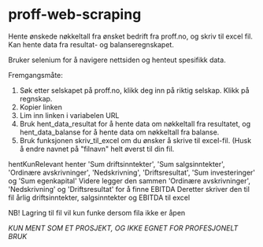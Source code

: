 # proff-web-scraping
Hente ønskede nøkkeltall fra ønsket bedrift fra proff.no, og skriv til excel fil. Kan hente data fra resultat- og balanseregnskapet.

Bruker selenium for å navigere nettsiden og henteut spesifikk data. 

Fremgangsmåte:
1. Søk etter selskapet på proff.no, klikk deg inn på riktig selskap. Klikk på regnskap.
2. Kopier linken
3. Lim inn linken i variabelen URL
4. Bruk hent_data_resultat for å hente data om nøkkeltall fra resultatet, og hent_data_balanse for å hente data om nøkkeltall fra balanse.
5. Bruk funksjonen skriv_til_excel om du ønsker å skrive til excel-fil. (Husk å endre navnet på "filnavn" helt øverst til din fil.

hentKunRelevant henter 'Sum driftsinntekter', 'Sum salgsinntekter', 'Ordinære avskrivninger', 'Nedskrivning', 'Driftsresultat', 'Sum investeringer' og 'Sum egenkapital' 
Videre legger den sammen 'Ordinære avskrivninger', 'Nedskrivning' og 'Driftsresultat' for å finne EBITDA
Deretter skriver den til fil årlig driftsinntekter, salgsinntekter og EBITDA til excel

NB! Lagring til fil vil kun funke dersom fila ikke er åpen

*KUN MENT SOM ET PROSJEKT, OG IKKE EGNET FOR PROFESJONELT BRUK*
